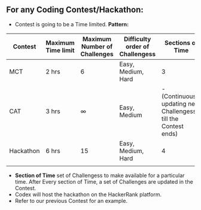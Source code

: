 ## For any Coding Contest/Hackathon:
 - Contest is going to be a Time limited. 
 **Pattern:** 

|Contest|Maximum Time limit|Maximum Number of Challenges|Difficulty order of Challengess|Sections of Time|
|---|---|---|---|---|
|MCT|2 hrs|6| Easy, Medium, Hard|3|
|CAT|3 hrs|$\infty$|Easy, Medium|-(Continuously updating new Challengess till the Contest ends)|
|Hackathon|6 hrs|15|Easy, Medium, Hard|4|
| | | | | |
- **Section of Time** set of Challengess to make available for a particular time. After Every section of Time, a set of Challenges are updated in the Contest.
- Codex will host the hackathon on the HackerRank platform.
- Refer to our previous Contest for an example. 